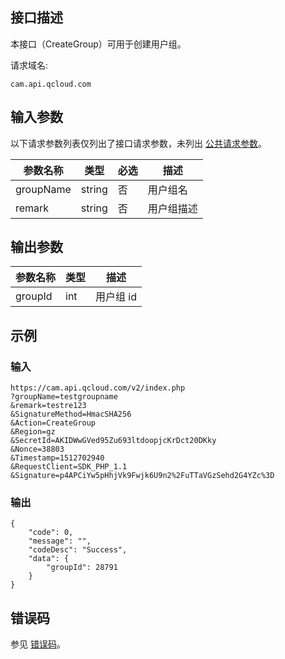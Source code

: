 ## 接口描述

本接口（CreateGroup）可用于创建用户组。

请求域名:

```
cam.api.qcloud.com
```

## 输入参数

以下请求参数列表仅列出了接口请求参数，未列出 [公共请求参数](http://tcecqpoc.fsphere.cn/document/api/213/6976)。

| 参数名称  | 类型   | 必选 | 描述       |
| --------- | ------ | ---- | ---------- |
| groupName | string | 否   | 用户组名   |
| remark    | string | 否   | 用户组描述 |

## 输出参数

| 参数名称 | 类型 | 描述 |
| -------- | ---- | ---- |
| groupId   | int | 用户组 id  |

## 示例

### 输入

```
https://cam.api.qcloud.com/v2/index.php
?groupName=testgroupname
&remark=testre123
&SignatureMethod=HmacSHA256
&Action=CreateGroup
&Region=gz
&SecretId=AKIDWwGVed95Zu693ltdoopjcKrDct20DKky
&Nonce=38803
&Timestamp=1512702940
&RequestClient=SDK_PHP_1.1
&Signature=p4APCiYw5pHhjVk9Fwjk6U9n2%2FuTTaVGzSehd2G4YZc%3D
```

### 输出

```
{
    "code": 0,
    "message": "",
    "codeDesc": "Success",
    "data": {
        "groupId": 28791
    }
}
```

## 错误码

参见 [错误码](http://tcecqpoc.fsphere.cn/document/product/598/13884)。